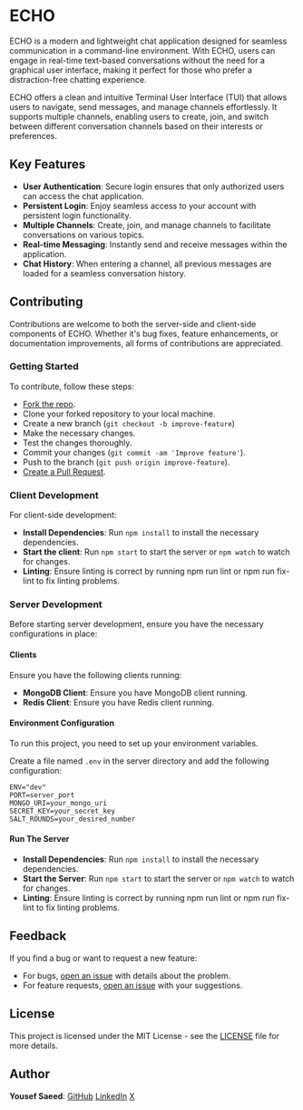 # ECHO

ECHO is a modern and lightweight chat application designed for seamless communication in a command-line environment.
With ECHO, users can engage in real-time text-based conversations without the need for a graphical user interface,
making it perfect for those who prefer a distraction-free chatting experience.

ECHO offers a clean and intuitive Terminal User Interface (TUI) that allows users to navigate, send messages, and manage channels effortlessly.
It supports multiple channels, enabling users to create, join, and switch between different conversation channels based on their interests or preferences.

## Key Features

- **User Authentication**: Secure login ensures that only authorized users can access the chat application.
- **Persistent Login**: Enjoy seamless access to your account with persistent login functionality.
- **Multiple Channels**: Create, join, and manage channels to facilitate conversations on various topics.
- **Real-time Messaging**: Instantly send and receive messages within the application.
- **Chat History**: When entering a channel, all previous messages are loaded for a seamless conversation history.

## Contributing

Contributions are welcome to both the server-side and client-side components of ECHO.
Whether it's bug fixes, feature enhancements, or documentation improvements, all forms of contributions are appreciated.

### Getting Started

To contribute, follow these steps:

- [Fork the repo](https://github.com/uosyph/ECHO/fork).
- Clone your forked repository to your local machine.
- Create a new branch (`git checkout -b improve-feature`)
- Make the necessary changes.
- Test the changes thoroughly.
- Commit your changes (`git commit -am 'Improve feature'`).
- Push to the branch (`git push origin improve-feature`).
- [Create a Pull Request](https://github.com/uosyph/url-shortener/compare).

### Client Development

For client-side development:

- **Install Dependencies**: Run `npm install` to install the necessary dependencies.
- **Start the client**: Run `npm start` to start the server or `npm watch` to watch for changes.
- **Linting**: Ensure linting is correct by running npm run lint or npm run fix-lint to fix linting problems.

### Server Development

Before starting server development, ensure you have the necessary configurations in place:

#### Clients

Ensure you have the following clients running:

- **MongoDB Client**: Ensure you have MongoDB client running.
- **Redis Client**: Ensure you have Redis client running.

#### Environment Configuration

To run this project, you need to set up your environment variables.

Create a file named `.env` in the server directory and add the following configuration:

```env
ENV="dev"
PORT=server_port
MONGO_URI=your_mongo_uri
SECRET_KEY=your_secret_key
SALT_ROUNDS=your_desired_number
```

#### Run The Server

- **Install Dependencies**: Run `npm install` to install the necessary dependencies.
- **Start the Server**: Run `npm start` to start the server or `npm watch` to watch for changes.
- **Linting**: Ensure linting is correct by running npm run lint or npm run fix-lint to fix linting problems.

## Feedback

If you find a bug or want to request a new feature:

- For bugs, [open an issue](https://github.com/uosyph/ECHO/issues/new/choose) with details about the problem.
- For feature requests, [open an issue](https://github.com/uosyph/ECHO/issues/new/choose) with your suggestions.

## License

This project is licensed under the MIT License - see the [LICENSE](LICENSE) file for more details.

## Author

**Yousef Saeed**:
[GitHub](https://github.com/uosyph)
[LinkedIn](https://linkedin.com/in/uosyph)
[X](https://twitter.com/uosyph)
